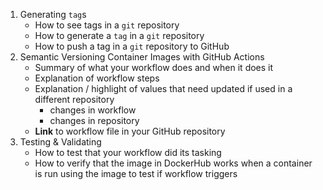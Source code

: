 1. Generating `tag`s 
    - How to see tags in a `git` repository
    - How to generate a `tag` in a `git` repository
    - How to push a tag in a `git` repository to GitHub
2. Semantic Versioning Container Images with GitHub Actions
    - Summary of what your workflow does and when it does it
    - Explanation of workflow steps
    - Explanation / highlight of values that need updated if used in a different repository
      - changes in workflow
      - changes in repository
    - **Link** to workflow file in your GitHub repository
3. Testing & Validating
    - How to test that your workflow did its tasking
    - How to verify that the image in DockerHub works when a container is run using the image
to test if workflow triggers
